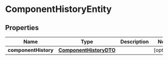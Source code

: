 

# ComponentHistoryEntity

## Properties

Name | Type | Description | Notes
------------ | ------------- | ------------- | -------------
**componentHistory** | [**ComponentHistoryDTO**](ComponentHistoryDTO.md) |  |  [optional]



